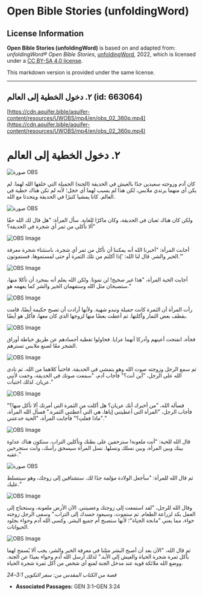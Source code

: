 # Open Bible Stories (unfoldingWord)

## License Information

**Open Bible Stories (unfoldingWord)** is based on and adapted from: _unfoldingWord® Open Bible Stories_, [unfoldingWord](https://unfoldingword.org/utw), 2022, which is licensed under a [CC BY-SA 4.0 license](https://creativecommons.org/licenses/by-sa/4.0/legalcode.en).

This markdown version is provided under the same license.



--------------------------------

## ٢. دخول الخطية إلى العالم (id: 663064)

[https://cdn.aquifer.bible/aquifer-content/resources/UWOBS/mp4/en/obs_02_360p.mp4](https://cdn.aquifer.bible/aquifer-content/resources/UWOBS/mp4/en/obs_02_360p.mp4)

٢. دخول الخطية إلى العالم
=========================

![صورة OBS](https://cdn.aquifer.bible/aquifer-content/resources/UWOBS/jpg/360px/obs-en-02-01.jpg)

كان آدم وزوجته سعيدين جدًا بالعيش في الحديقة (الجنة) الجميلة التي خلقها الله لهما. لم يكن أي منهما يرتدي ملابس، لكن هذا لم يسبب لهما أي خجل؛ لأنه لم تكن هناك خطية في العالم. كانا يمشيا كثيرًا في الحديقة ويتحدثا مع الله.

![صورة OBS](https://cdn.aquifer.bible/aquifer-content/resources/UWOBS/jpg/360px/obs-en-02-02.jpg)

ولكن كان هناك ثعبان في الحديقة، وكان ماكرًا للغاية. سأل المرأة: "هل قال لك الله حقًا ألا تأكلي من ثمر أي شجرة في الحديقة؟"

![OBS Image](https://cdn.aquifer.bible/aquifer-content/resources/UWOBS/jpg/360px/obs-en-02-03.jpg)

أجابت المرأة: "أخبرنا الله أنه يمكننا أن نأكل من ثمر أي شجرة، باستثناء شجرة معرفة الخير والشر. قال لنا الله: 'إذا أكلتم من تلك الثمرة أو حتى لمستموها، فستموتون.'"

![OBS Image](https://cdn.aquifer.bible/aquifer-content/resources/UWOBS/jpg/360px/obs-en-02-04.jpg)

أجابت الحية المرأة، "هذا غير صحيح! لن تموتا. ولكن الله يعلم أنه بمجرد أن تأكلا منها، ستصبحان مثل الله وستفهمان الخير والشر كما يفهمه هو."

![OBS Image](https://cdn.aquifer.bible/aquifer-content/resources/UWOBS/jpg/360px/obs-en-02-05.jpg)

رأت المرأة أن الثمرة كانت جميلة وتبدو شهية. ولأنها أرادت أن تصبح حكيمة أيضًا، قامت بقطف بعض الثمار وأكلتها. ثم أعطت بعضًا منها لزوجها الذي كان معها، فأكل هو أيضًا.

![OBS Image](https://cdn.aquifer.bible/aquifer-content/resources/UWOBS/jpg/360px/obs-en-02-06.jpg)

فجأة، انفتحت أعينهم وأدركا أنهما عرايا. فحاولوا تغطية أجسادهم عن طريق خياطة أوراق الشجر معًا لصنع ملابس تسترهم.

![OBS Image](https://cdn.aquifer.bible/aquifer-content/resources/UWOBS/jpg/360px/obs-en-02-07.jpg)

ثم سمع الرجل وزوجته صوت الله وهو يتمشي في الحديقة. فاختبأ كلاهما من الله. ثم نادى الله على الرجل، "أين أنت؟" فأجاب آدم، "سمعت صوتك في الحديقة، وخفت لأنني عريان. لذلك اختبأت."

![OBS Image](https://cdn.aquifer.bible/aquifer-content/resources/UWOBS/jpg/360px/obs-en-02-08.jpg)

فسأله الله، "من أخبرك أنك عريان؟ هل أكلت من الثمرة التي أمرتك ألا تأكل منها؟" فأجاب الرجل، "المرأة التي أعطيتني إياها، هي التي أعطتني الثمرة." فسأل الله المرأة، "ماذا فعلتِ؟" فأجابت المرأة، "الحية خدعتني."

![OBS Image](https://cdn.aquifer.bible/aquifer-content/resources/UWOBS/jpg/360px/obs-en-02-09.jpg)

قال الله للحية: "أنت ملعونة! ستزحفين على بطنك وتأكلين التراب. ستكون هناك عداوة بينك وبين المرأة، وبين نسلك ونسلها. نسل المرأة سيسحق رأسك، وأنت ستجرحين عقبه."

![صورة OBS](https://cdn.aquifer.bible/aquifer-content/resources/UWOBS/jpg/360px/obs-en-02-10.jpg)

ثم قال الله للمرأة: "سأجعل الولادة مؤلمة جدًا لك. ستشتاقين إلى زوجك، وهو سيتسلط عليك."

![OBS Image](https://cdn.aquifer.bible/aquifer-content/resources/UWOBS/jpg/360px/obs-en-02-11.jpg)

وقال الله للرجل، "لقد استمعت إلى زوجتك وعصيتني. الآن الأرض ملعونة، وستحتاج إلى العمل بكد لزراعة الطعام. ثم ستموت، وسيعود جسدك إلى التراب." وسمى الرجل زوجته حواء، مما يعني "مانحة الحياة"؛ لأنها ستصبح أم جميع البشر. وكسى الله آدم وحواء بجلود الحيوانات.

![OBS Image](https://cdn.aquifer.bible/aquifer-content/resources/UWOBS/jpg/360px/obs-en-02-12.jpg)

ثم قال الله، "الآن بعد أن أصبح البشر مثلنا في معرفة الخير والشر، يجب ألا يُسمح لهما بأكل ثمرة شجرة الحياة والعيش إلى الأبد." لذلك أرسل الله آدم وحواء بعيدًا عن الجنة. ووضع الله ملائكة قوية عند مدخل الجنة لمنع أي شخص من أكل ثمرة شجرة الحياة.

*قصة من الكتاب المقدس من: سفر التكوين 3:1–24*

* **Associated Passages:** GEN 3:1–GEN 3:24

